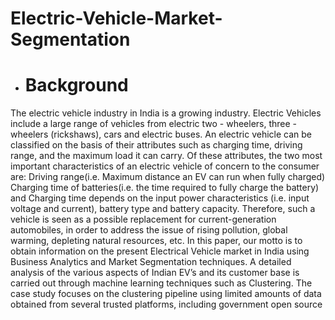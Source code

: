 # Electric-Vehicle-Market-Segmentation
- # Background 

The electric vehicle industry in India is a growing industry. Electric Vehicles include a large range of vehicles from electric two - wheelers, three - wheelers (rickshaws), cars and electric buses. An electric vehicle can be classified on the basis of their attributes such as charging time, driving range, and the maximum load it can carry. Of these attributes, the two most important characteristics of an electric vehicle of concern to the consumer are: Driving range(i.e. Maximum distance an EV can run when fully charged) Charging time of batteries(i.e. the time required to fully charge the battery) and Charging time depends on the input power characteristics (i.e. input voltage and current), battery type and battery capacity. Therefore, such a vehicle is seen as a possible replacement for current-generation automobiles, in order to address the issue of rising pollution, global warming, depleting natural resources, etc. In this paper, our motto is to obtain information on the present Electrical Vehicle market in India using Business Analytics and Market Segmentation techniques. A detailed analysis of the various aspects of Indian EV’s and its customer base is carried out through machine learning techniques such as Clustering. The case study focuses on the clustering pipeline using limited amounts of data obtained from several trusted platforms, including government open source
